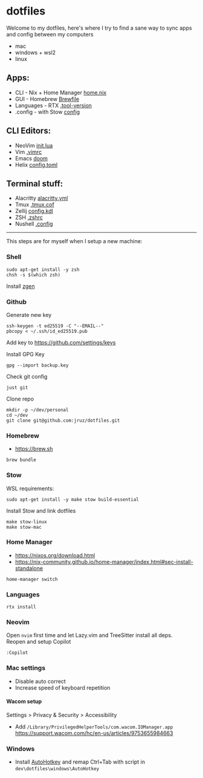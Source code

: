 # dotfiles

Welcome to my dotfiles, here's where I try to find a sane way to sync apps and config between my computers

- mac
- windows + wsl2
- linux

## Apps:

- CLI  - Nix + Home Manager [home.nix](/home/.config/home-manager/home.nix)
- GUI - Homebrew [Brewfile](/home-mac/Brewfile)
- Languages - RTX [.tool-version](/home/.tool-versions)
- .config -  with Stow [config](/Makefile)

## CLI Editors:

- NeoVim [init.lua](/home/.config/nvim)
- Vim [.vimrc](/home/.vimrc)
- Emacs [doom](/.config/doom)
- Helix [config.toml](/home/.config/helix/config.toml)

## Terminal stuff:

- Alacritty [alacritty.yml](/home-mac/.config/alacritty/alacritty.yml)
- Tmux [.tmux.cof](/home/.tmux.conf)
- Zellij [config.kdl](/home/.config/zellij/config.kdl)
- ZSH [.zshrc](/home/.zshrc)
- Nushell [.config](/home/.config/nushell)

---

This steps are for myself when I setup a new machine:

### Shell

    sudo apt-get install -y zsh
    chsh -s $(which zsh)
    
Install [zgen](https://github.com/tarjoilija/zgen)

### Github

Generate new key

    ssh-keygen -t ed25519 -C "--EMAIL--"
    pbcopy < ~/.ssh/id_ed25519.pub

Add key to https://github.com/settings/keys

Install GPG Key

    gpg --import backup.key

Check git config

    just git

Clone repo

    mkdir -p ~/dev/personal
    cd ~/dev
    git clone git@github.com:jruz/dotfiles.git

### Homebrew

- https://brew.sh

```
brew bundle
```

### Stow

WSL requirements:

    sudo apt-get install -y make stow build-essential

Install Stow and link dotfiles

    make stow-linux
    make stow-mac


### Home Manager

- https://nixos.org/download.html
- https://nix-community.github.io/home-manager/index.html#sec-install-standalone

```
home-manager switch
```

### Languages

    rtx install

### Neovim

Open `nvim` first time and let Lazy.vim and TreeSitter install all deps.  
Reopen and setup Copilot

    :Copilot

### Mac settings

- Disable auto correct
- Increase speed of keyboard repetition

#### Wacom setup

Settings > Privacy & Security > Accessibility

- Add `/Library/PrivilegedHelperTools/com.wacom.IOManager.app`  
  https://support.wacom.com/hc/en-us/articles/9753655984663

### Windows

- Install [AutoHotkey](https://www.autohotkey.com) and remap Ctrl+Tab with script in `dev\dotfiles\windows\AutoHotkey`
